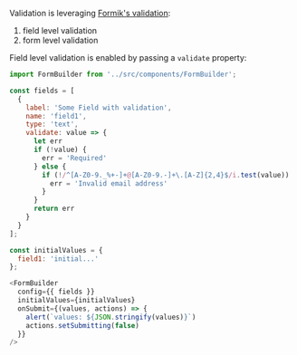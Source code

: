 
Validation is leveraging [Formik's validation](https://jaredpalmer.com/formik/docs/guides/validation):

1. field level validation
2. form level validation

Field level validation is enabled by passing a `validate` property:

```js
import FormBuilder from '../src/components/FormBuilder';

const fields = [
  {
    label: 'Some Field with validation',
    name: 'field1',
    type: 'text',
    validate: value => {
      let err
      if (!value) {
        err = 'Required'
      } else {
        if (!/^[A-Z0-9._%+-]+@[A-Z0-9.-]+\.[A-Z]{2,4}$/i.test(value))  {
          err = 'Invalid email address'
        }
      }
      return err
    }
  }
];

const initialValues = {
  field1: 'initial...'
};

<FormBuilder
  config={{ fields }}
  initialValues={initialValues}
  onSubmit={(values, actions) => {
    alert(`values: ${JSON.stringify(values)}`)
    actions.setSubmitting(false)
  }}
/>
```
